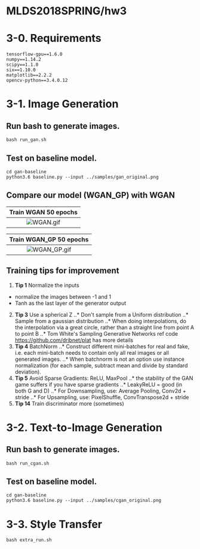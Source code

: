 # MLDS2018SPRING/hw3

# 3-0. Requirements
```
tensorflow-gpu==1.6.0
numpy==1.14.2
scipy==1.1.0
six==1.10.0
matplotlib==2.2.2
opencv-python==3.4.0.12
```

# 3-1. Image Generation
## Run bash to generate images.
```
bash run_gan.sh
```
## Test on baseline model.
```
cd gan-baseline
python3.6 baseline.py --input ../samples/gan_original.png
```
## Compare our model (WGAN_GP) with WGAN

|Train WGAN 50 epochs|
|:------------------:|
|![WGAN.gif](https://github.com/JasonYao81000/MLDS2018SPRING/blob/master/hw3/hw3_1/results/WGAN_Anime_64_62/WGAN.gif)|

|Train WGAN_GP 50 epochs|
|:------------------:|
|![WGAN_GP.gif](https://github.com/JasonYao81000/MLDS2018SPRING/blob/master/hw3/hw3_1/results/WGAN_GP_Anime_64_62/WGAN_GP.gif)|

## Training tips for improvement
1. **Tip 1** Normalize the inputs 
- normalize the images between -1 and 1 
- Tanh as the last layer of the generator output 
2. **Tip 3** Use a spherical Z 
..* Don't sample from a Uniform distribution 
..* Sample from a gaussian distribution 
..* When doing interpolations, do the interpolation via a great circle, rather than a straight line from point A to point B 
..* Tom White's Sampling Generative Networks ref code https://github.com/dribnet/plat has more details 
3. **Tip 4** BatchNorm 
..* Construct different mini-batches for real and fake, i.e. each mini-batch needs to contain only all real images or all generated images. 
..* When batchnorm is not an option use instance normalization (for each sample, subtract mean and divide by standard deviation). 
4. **Tip 5** Avoid Sparse Gradients: ReLU, MaxPool 
..* the stability of the GAN game suffers if you have sparse gradients 
..* LeakyReLU = good (in both G and D) 
..* For Downsampling, use: Average Pooling, Conv2d + stride 
..* For Upsampling, use: PixelShuffle, ConvTranspose2d + stride 
5. **Tip 14** Train discriminator more (sometimes) 

# 3-2. Text-to-Image Generation
## Run bash to generate images.
```
bash run_cgan.sh
```
## Test on baseline model.
```
cd gan-baseline
python3.6 baseline.py --input ../samples/cgan_original.png
```

# 3-3. Style Transfer
```
bash extra_run.sh
```
